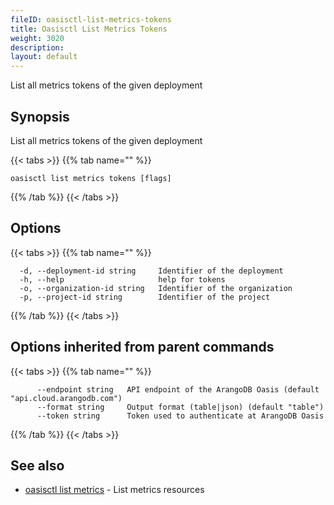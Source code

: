 ```yaml
---
fileID: oasisctl-list-metrics-tokens
title: Oasisctl List Metrics Tokens
weight: 3020
description: 
layout: default
---
```

List all metrics tokens of the given deployment

## Synopsis

List all metrics tokens of the given deployment

{{< tabs >}}
{{% tab name="" %}}
```
oasisctl list metrics tokens [flags]
```
{{% /tab %}}
{{< /tabs >}}

## Options

{{< tabs >}}
{{% tab name="" %}}
```
  -d, --deployment-id string     Identifier of the deployment
  -h, --help                     help for tokens
  -o, --organization-id string   Identifier of the organization
  -p, --project-id string        Identifier of the project
```
{{% /tab %}}
{{< /tabs >}}

## Options inherited from parent commands

{{< tabs >}}
{{% tab name="" %}}
```
      --endpoint string   API endpoint of the ArangoDB Oasis (default "api.cloud.arangodb.com")
      --format string     Output format (table|json) (default "table")
      --token string      Token used to authenticate at ArangoDB Oasis
```
{{% /tab %}}
{{< /tabs >}}

## See also

* [oasisctl list metrics](oasisctl-list-metrics)	 - List metrics resources

